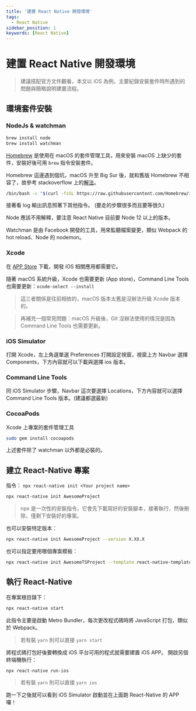 ```yaml
---
title: '建置 React Native 開發環境'
tags:
  - React Native
sidebar_position: 1
keywords: [React Native]
---
```


# 建置 React Native 開發環境

> 建議搭配官方文件觀看，本文以 iOS 為例，主要紀錄安裝套件時所遇到的問題與簡略說明建置流程。

## 環境套件安裝

### NodeJs & watchman

```bash
brew install node
brew install watchman
```

[Homebrew](https://brew.sh/index_zh-tw) 是使用在 macOS 的套件管理工具，用來安裝 macOS 上缺少的套件，安裝好後可用 `brew` 指令安裝套件。

Homebrew 這邊遇到個坑，macOS 升至 Big Sur 後，就和舊版 Homebrew 不相容了，故參考 stackoverflow 上的[解法](https://stackoverflow.com/questions/64821648/homebrew-fails-on-macos-big-sur)。
```bash
/bin/bash -c "$(curl -fsSL https://raw.githubusercontent.com/Homebrew/install/master/install.sh)"
```
接著看 log 輸出訊息照著下其他指令。 (要走的步驟很多而且要等很久)

Node 應該不用解釋，要注意 React Native 目前要 Node 12 以上的版本。

Watchman 是由 Facebook 開發的工具，用來監聽檔案變更，類似 Webpack 的 hot reload、Node 的 nodemon。

### Xcode

在 [APP Store](https://apps.apple.com/us/app/xcode/id497799835?mt=12) 下載，開發 iOS 相關應用都需要它。

隨著 macOS 系統升級，Xcode 也需要更新 (App store)，Command Line Tools 也需要更新：`xcode-select --install`

> 這三者關係是往前相依的，macOS 版本太舊是沒辦法升級 Xcode 版本的。

> 再補充一個常見問題：macOS 升級後，Git 沒辦法使用的情況是因為 Command Line Tools 也需要更新。

### iOS Simulator

打開 Xcode，左上角選單選 Preferences 打開設定視窗，視窗上方 Navbar 選擇 Components，下方內容就可以下載與選擇 ios 版本。

### Command Line Tools
同 iOS Simulator 步驟，Navbar 這次要選擇 Locations，下方內容就可以選擇 Command Line Tools 版本。(建議都選最新)
### CocoaPods

Xcode 上專案的套件管理工具

```bash
sudo gem install cocoapods
```

上述套件除了 watchman 以外都是必裝的。

## 建立 React-Native 專案
指令： `npx react-native init <Your project name>`
```bash
npx react-native init AwesomeProject
```

> npx 是一次性的安裝指令，它會先下載寫好的安裝腳本，接著執行，然後刪除，僅剩下安裝好的專案。

也可以安裝特定版本：
```bash
npx react-native init AwesomeProject --version X.XX.X
```

也可以指定要用哪個專案模板：
```bash
npx react-native init AwesomeTSProject --template react-native-template-typescript
```

## 執行 React-Native

在專案根目錄下：

```bash
npx react-native start
```

此指令主要是啟動 Metro Bundler，每次更改程式碼時將 JavaScript 打包，類似於 Webpack。

> 若有裝 `yarn` 則可以直接 `yarn start`

將程式碼打包好後要轉換成 iOS 平台可用的程式就需要建置 iOS APP。
開啟另個終端機執行：
```bash
npx react-native run-ios
```

> 若有裝 `yarn` 則可以直接 `yarn ios`

跑一下之後就可以看到 iOS Simulator 啟動並在上面跑 React-Native 的 APP 囉！
